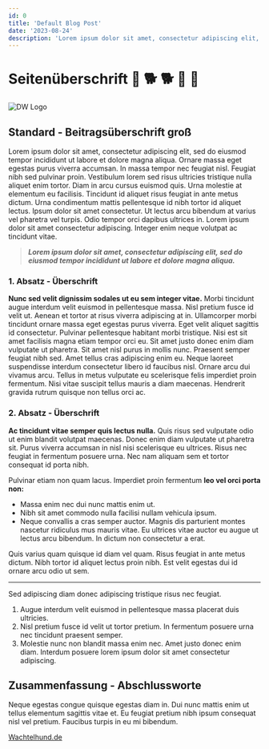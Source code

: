 ```yaml
---
id: 0
title: 'Default Blog Post'
date: '2023-08-24'
description: 'Lorem ipsum dolor sit amet, consectetur adipiscing elit, sed do eiusmod tempor incididunt ut labore et dolore magna aliqua. Ornare massa eget egestas purus viverra accumsan. In massa tempor nec feugiat nisl.'
---
```



# Seitenüberschrift :dog: :dog2: 🐕  :wolf: :poodle:

![DW Logo](https://scontent-fra3-1.xx.fbcdn.net/v/t39.30808-6/314993649_493699446117646_3964479837335907592_n.jpg?_nc_cat=101&ccb=1-7&_nc_sid=e3f864&_nc_ohc=xmV_IWF5opgAX8tgR7S&_nc_ht=scontent-fra3-1.xx&oh=00_AfDmQXAoUsOMSfpj_mmRhhmtu-ckL7XCv6fsVaEBOb2sFg&oe=64EC4744)
## Standard - Beitragsüberschrift groß

Lorem ipsum dolor sit amet, consectetur adipiscing elit, sed do eiusmod tempor incididunt ut labore et dolore magna aliqua. Ornare massa eget egestas purus viverra accumsan. In massa tempor nec feugiat nisl. Feugiat nibh sed pulvinar proin. Vestibulum lorem sed risus ultricies tristique nulla aliquet enim tortor. Diam in arcu cursus euismod quis. Urna molestie at elementum eu facilisis. Tincidunt id aliquet risus feugiat in ante metus dictum. Urna condimentum mattis pellentesque id nibh tortor id aliquet lectus. Ipsum dolor sit amet consectetur. Ut lectus arcu bibendum at varius vel pharetra vel turpis. Odio tempor orci dapibus ultrices in. Lorem ipsum dolor sit amet consectetur adipiscing. Integer enim neque volutpat ac tincidunt vitae.

> ***Lorem ipsum dolor sit amet, consectetur adipiscing elit, sed do eiusmod tempor incididunt ut labore et dolore magna aliqua.***

### 1. Absatz - Überschrift

**Nunc sed velit dignissim sodales ut eu sem integer vitae.** Morbi tincidunt augue interdum velit euismod in pellentesque massa. Nisl pretium fusce id velit ut. Aenean et tortor at risus viverra adipiscing at in. Ullamcorper morbi tincidunt ornare massa eget egestas purus viverra. Eget velit aliquet sagittis id consectetur. Pulvinar pellentesque habitant morbi tristique. Nisi est sit amet facilisis magna etiam tempor orci eu. Sit amet justo donec enim diam vulputate ut pharetra. Sit amet nisl purus in mollis nunc. Praesent semper feugiat nibh sed. Amet tellus cras adipiscing enim eu. Neque laoreet suspendisse interdum consectetur libero id faucibus nisl. Ornare arcu dui vivamus arcu. Tellus in metus vulputate eu scelerisque felis imperdiet proin fermentum. Nisi vitae suscipit tellus mauris a diam maecenas. Hendrerit gravida rutrum quisque non tellus orci ac. 

### 2. Absatz - Überschrift 

**Ac tincidunt vitae semper quis lectus nulla.** Quis risus sed vulputate odio ut enim blandit volutpat maecenas. Donec enim diam vulputate ut pharetra sit. Purus viverra accumsan in nisl nisi scelerisque eu ultrices. Risus nec feugiat in fermentum posuere urna. Nec nam aliquam sem et tortor consequat id porta nibh.

Pulvinar etiam non quam lacus. Imperdiet proin fermentum **leo vel orci porta non:**

- Massa enim nec dui nunc mattis enim ut. 
- Nibh sit amet commodo nulla facilisi nullam vehicula ipsum. 
- Neque convallis a cras semper auctor. Magnis dis parturient montes nascetur ridiculus mus mauris vitae. Eu ultrices vitae auctor eu augue ut lectus arcu bibendum. In dictum non consectetur a erat. 

Quis varius quam quisque id diam vel quam. Risus feugiat in ante metus dictum. Nibh tortor id aliquet lectus proin nibh. Est velit egestas dui id ornare arcu odio ut sem. 

--- 

Sed adipiscing diam donec adipiscing tristique risus nec feugiat. 

1. Augue interdum velit euismod in pellentesque massa placerat duis ultricies. 
2. Nisl pretium fusce id velit ut tortor pretium. In fermentum posuere urna nec tincidunt praesent semper.
3. Molestie nunc non blandit massa enim nec. Amet justo donec enim diam. Interdum posuere lorem ipsum dolor sit amet consectetur adipiscing.

## Zusammenfassung - Abschlussworte

Neque egestas congue quisque egestas diam in. Dui nunc mattis enim ut tellus elementum sagittis vitae et. Eu feugiat pretium nibh ipsum consequat nisl vel pretium. Faucibus turpis in eu mi bibendum. 

[Wachtelhund.de](https://www.wachtelhund.de)

